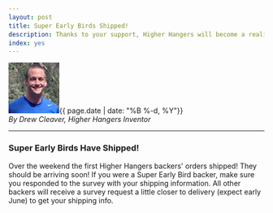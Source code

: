 ```yaml
---
layout: post
title: Super Early Birds Shipped!
description: Thanks to your support, Higher Hangers will become a reality. 
index: yes
---
```


<img src="img/media_kit/drew_cleaver_headshot/drew_cleaver_headshot_03_100x100.jpg" class="img-responsive img-circle pull-right" alt="Drew Cleaver Headshot">{{ page.date | date: "%B %-d, %Y"}}<br /><em>By Drew Cleaver, Higher Hangers Inventor</em><br />

---

<h3>Super Early Birds Have Shipped!</h3>

Over the weekend the first Higher Hangers backers' orders shipped! They should be arriving soon! If you were a Super Early Bird backer, make sure you responded to the survey with your shipping information. All other backers will receive a survey request a little closer to delivery (expect early June) to get your shipping info.